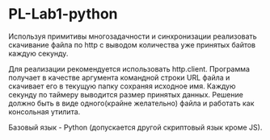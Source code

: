 # PL-Lab1-python
Используя примитивы многозадачности и синхронизации реализовать скачивание файла по http с выводом количества уже принятых байтов каждую секунду.

Для реализации рекомендуется использовать http.client.
Программа получает в качестве аргумента командной строки URL файла и скачивает его в текущую папку сохраняя исходное имя. Каждую секунду по таймеру выводится размер принятых данных.
Решение должно быть в виде одного(крайне желательно) файла и работать как консольная утилита.

Базовый язык - Python (допускается другой скриптовый язык кроме JS). 
